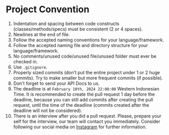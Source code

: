 # Project Convention

1. Indentation and spacing between code constructs (classes/methods/specs) must be consistent (2 or 4 spaces).
2. Newlines at the end of file.
3. Follow the accepted naming conventions for your language/framework.
4. Follow the accepted naming file and directory structure for your language/framework.
5. No comments/unused code/unused file/unused folder must ever be checked in.
6. Use `.gitignore`.
7. Properly sized commits (don’t put the entire project under 1 or 2 huge commits). Try to make smaller but more frequent commits (if possible).
8. Don’t forget to send your API Docs to us.
9. The deadline is at `February 10th, 2024 22:00:00` Western Indonesian Time. It is recommended to create the pull request 1 day before the deadline, because you can still add commits after creating the pull request, until the time of the deadline (commits created after the deadline will not be considered).
10. There is an interview after you did a pull request. Please, prepare your self for the interview, our team will contact you immediately. Consider following our social media on [Instagram](https://www.instagram.com/bccfilkom/) for further information.
